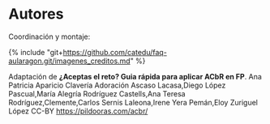 # Autores

Coordinación y montaje:

{% include "git+https://github.com/catedu/faq-aularagon.git/imagenes_creditos.md" %}

Adaptación de **¿Aceptas el reto? Guia rápida para aplicar ACbR en FP**. Ana Patricia Aparicio Clavería
Adoración Ascaso Lacasa,Diego López Pascual,María Alegría Rodríguez Castells,Ana Teresa Rodríguez,Clemente,Carlos Sernis Laleona,Irene Yera Pemán,Eloy Zuriguel López CC-BY https://pildooras.com/acbr/
